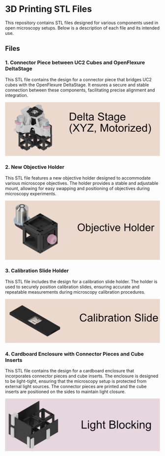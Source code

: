 # 3D Printing STL Files

This repository contains STL files designed for various components used in open microscopy setups. Below is a description of each file and its intended use.

## Files

### 1. Connector Piece between UC2 Cubes and OpenFlexure DeltaStage

This STL file contains the design for a connector piece that bridges UC2 cubes with the OpenFlexure DeltaStage. It ensures a secure and stable connection between these components, facilitating precise alignment and integration.

![Image of the Uc2-deltastage connector](img/deltastage.png)

### 2. New Objective Holder

This STL file features a new objective holder designed to accommodate various microscope objectives. The holder provides a stable and adjustable mount, allowing for easy swapping and positioning of objectives during microscopy experiments.

![Image of the objective](img/Objective.png)

### 3. Calibration Slide Holder

This STL file includes the design for a calibration slide holder. The holder is used to securely position calibration slides, ensuring accurate and repeatable measurements during microscopy calibration procedures.

![Image of the Calibration Slide Holder](img/CalibrationSlideHolder.png)


### 4. Cardboard Enclosure with Connector Pieces and Cube Inserts

This STL file contains the design for a cardboard enclosure that incorporates connector pieces and cube inserts. The enclosure is designed to be light-tight, ensuring that the microscopy setup is protected from external light sources. The connector pieces are printed and the cube inserts are positioned on the sides to maintain light closure.

![Image of lightblocking](img/Lightblocking.png)